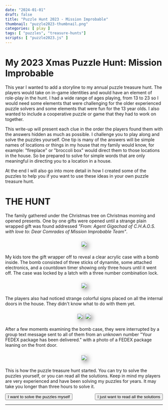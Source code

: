 ```yaml
---
date: "2024-01-01"
draft: false
title: "Puzzle Hunt 2023 - Mission Improbable"
thumbnail: "puzzle2023-thumbnail.png"
categories: [ play ]
tags: [ "puzzles", "treasure-hunts"]
scripts: [ "puzzle2023.js" ]
---
```

# My 2023 Xmas Puzzle Hunt: Mission Improbable

<!--more-->

<!-- --------------------------------------------------------------
|                                                                 |
|          DON'T CHEAT YOURSELF OF SOLVING FUN!                   |
|                                                                 |
|            STOP LOOKING AT THE SOURCE CODE                      |
|                                                                 |
--------------------------------------------------------------- -->

This year I wanted to add a storyline to my annual puzzle treasure hunt. The players would take on in-game identities and would have an element of role-play in the hunt. I had a wide range of ages playing, from 13 to 23 so I would need some elements that were challenging for the older experienced puzzle solvers and some elements that were fun for the 13 year olds. I also wanted to include a cooperative puzzle or game that they had to work on together.

This write-up will present each clue in the order the players found them with the answers hidden as much as possible. I challenge you to play along and solve the puzzles yourself. One tip is many of the answers will be simple names of locations or things in my house that my family would know, for example: "fireplace" or "broccoli box" would direct them to those locations in the house. So be prepared to solve for simple words that are only meaningful in directing you to a location in a house.

At the end I will also go into more detail in how I created some of the puzzles to help you if you want to use these ideas in your own puzzle treasure hunt.

# THE HUNT

<div id="section_1">

The family gathered under the Christmas tree on Christmas morning and opened presents. One by one gifts were opened until a strange plain wrapped gift was found addressed _"From: Agent Gigachad of C.H.A.O.S. with love to: Dear Comrades of Mission Improbable Team"_.

<div class="image-container">
<img src="/images/puzzle2023-bomb-wrapped.jpg" onclick="openModal(this.src)">
</div>

My kids tore the gift wrapper off to reveal a clear acrylic case with a bomb inside. The bomb consisted of three sticks of dynamite, some attached electronics, and a countdown timer showing only three hours until it went off. The case was locked by a latch with a three number combination lock.

<div class="image-container">
<img src="/images/puzzle2023-bomb-in-case.jpg" onclick="openModal(this.src)">
</div>

The players also had noticed strange colorful signs placed on all the internal doors in the house. They didn't know what to do with them yet.

<div class="image-container">
<img src="/images/puzzle2023-doorsign-2.jpg" onclick="openModal(this.src)">
<img src="/images/puzzle2023-doorsign-all.jpg" onclick="openModal(this.src)">
</div>

After a few moments examining the bomb case, they were interrupted by a group text message sent to all of them from an unknown number "Your FEDEX package has been delivered." with a photo of a FEDEX package leaning on the front door.

<div class="image-container">
<img src="/images/puzzle2023-fedex-box.jpg" onclick="openModal(this.src)">
</div>

This is how the puzzle treasure hunt started. You can try to solve the puzzles yourself, or you can read all the solutions. Keep in mind my players are very experienced and have been solving my puzzles for years. It may take you longer than three hours to solve it.
<br>

<div class="answer_div">
<button onclick="revealSectionAndPlay('section_2', 'intro_player')" >I want to solve the puzzles myself</button>
<button onclick="showEverything()">I just want to read all the solutions</button>
</div>

</div> <!-- end section_1 -->

<div id="section_2" class="hidden">


They brought the package in and opened it. Inside was a set of Secret Agent Dossiers on each of the players telling them their Secret Agent Codenames and background (Agents Petabyte, Jigsaw, Quantum, Skyfall, Moriarty, Cipher and Jade).

<div class="image-container">
<img src="/images/puzzle2023-dossiers.jpg" onclick="openModal(this.src)">
<img src="/images/puzzle2023-dossiers-solving.jpg" onclick="openModal(this.src)">
</div>


Also inside was a recipe for _"Spirit of Hartshorn Pie"_ with a Polaroid photo paperclipped to the recipe with a photo of an unconscious man lying in the London Tube with the note 'Agent GigaChad of C.H.A.O.S. - Conspiracy of Henchmen and Agents Operating in Secret'.

<div class="image-container">
<img src="/images/puzzle2023-recipe.jpg" onclick="openModal(this.src)">
<img src="/images/puzzle2023-recipe-closeup.png" onclick="openModal(this.src)">
<img src="/images/puzzle2023-fedex-solving.jpg" onclick="openModal(this.src)">
</div>


As soon as the FEDEX box was opened a recorded voice message began playing. By closing and reopening the box they could replay the audio message.

<audio id="intro_player" controls>
  <source src="/images/puzzle2023-intro-audio.mp3" type="audio/mp3">
  Your browser does not support the audio element.
</audio>

> Good morning Mission Improbable Team. An agent of C.H.A.O.S. accidentally slipped on a banana in a London tube station and was knocked unconscious. Our agents had been following him and were able to recover a secret communique he was delivering to C.H.A.O.S. We know C.H.A.O.S. has built a nuclear weapon fuel enrichment operation. You must use the intercepted communique to track down the location of their nuclear lab and disable it. Beware: C.H.A.O.S. has discovered that we intercepted the communique and has planted a bomb in our embassy. The bomb is set to go off after a timer runs out. It cannot be removed from the embassy without triggering a GPS based booby-trap. You must also find and defuse this bomb.
> You will find a dossier on your team members attached. The intercepted communique looks innocent but we have reason to believe it holds the key to finding their operation.
> This mission will be dangerous. If you are caught or detected your safety cannot be guaranteed. If any of your Mission Improbable Team are caught, the Secretary of the United States will disavow any knowledge of your actions to avoid an international incident. After disabling the nuclear fuel operation you must send their secret project codename to us at MI headquarters. The method for sending us the project codename is... _MESSAGE INTERRUPTED. CARRIER LOST. MESSAGE TERMINATED PREMATURELY._


Now you have everything you need to solve the first puzzle. When you're ready enter the solution.

<div class="answer_div">
<label for="answer_3">Enter solution here:</label>
<input type="text" id="answer_3" placeholder="here">
<button onclick="checkSolution(3)">Check</button>
<span id="feedback_3"></span>
<div class="spacer"></div>
<button onclick="showHint(3)">Hint</button>
</div>

</div> <!-- end section_2 -->

<div id="section_3" class="hidden">

The quantity numbers in the recipe are indexes to select a single letter from each ingredient. Selecting one letter from each ingredient spelled out 'FEDEXTRACKINGNUM'.

Now what's next?

<div class="answer_div">
<label for="answer_4">Enter solution here:</label>
<input type="text" id="answer_4" placeholder="here">
<button onclick="checkSolution(4)">Check</button>
<span id="feedback_4"></span>
<div class="spacer"></div>
<button onclick="showHint(4)">Hint</button>
</div>

</div>

<div id="section_4" class="hidden">

The players looked at the Fedex Tracking number and noticed that all of the letters are also the first letters of their Agent Code names. They used the numbers as indexes into their Agent Code names to spell out 'INOLDHEATUNIT'. 

In the old unused heater unit in the house the players found a large graphic poster of a collectibles toy box filled with Hot-Wheels cars with some unusual elements.

<div class="image-container">
<img src="/images/puzzle2023-hotwheels-solving.jpg" onclick="openModal(this.src)">
<img src="/images/puzzle2023-hotwheels-closeup.png" onclick="openModal(this.src)">
</div>

What is this poster telling you?

<div class="answer_div">
<label for="answer_5">Enter solution here:</label>
<input type="text" id="answer_5" placeholder="here">
<button onclick="checkSolution(5)">Check</button>
<span id="feedback_5"></span>
<div class="spacer"></div>
<button onclick="showHint(5)">Hint</button>
</div>

</div>

<div id="section_5" class="hidden">

Some of the cars have numbers on them. The numbers go exactly from 1-8. The players got the idea that the answer could have 8 letters and each car indicates one of the letters. Each car location could represent a letter. But which locations are which letters? They counted the cells and there were 36. Too many for just 26 letters. But 26 letters and ten numbers would fit perfectly. Where to start? They could try many different combinations 0-9A-Z or A-Z0-9, but there were clues. The donuts mark the 0 (zero) and O (oh) and the little bee marked the letter B. The cars spelled out 2NDPBJAR. 
In the cabinet where Peanut Butter jars are usually kept, behind a full Peanut Butter jar, the players found a clean empty Peanut Butter jar in the back with an ID-BADGE inside it.

<div class="image-container">
<img src="/images/puzzle2023-idbadge-front.jpg" onclick="openModal(this.src)">
<img src="/images/puzzle2023-idbadge-back.jpg" onclick="openModal(this.src)">
</div>

Now what? _(Note: I had to modify this one to work remotely. If it doesn't work, enter 'IGIVEUP')_

<div class="answer_div">
<label for="answer_6">Enter solution here:</label>
<input type="text" id="answer_6" placeholder="here">
<button onclick="checkSolution(6)">Check</button>
<span id="feedback_6"></span>
<div class="spacer"></div>
<button onclick="showHint(6)">Hint</button>
</div>

</div>

<div id="section_6" class="hidden">

There is a QR Code on the back of the ID-BADGE. When the players scanned the QR Code they got a simple display of a large number on their phone screen.

<div class="image-container">
<img src="/images/puzzle2023-gpshunt.png" style="border:1px black solid" onclick="openModal(this.src)">
</div>


 After a few moments of confusion, they noticed that each player had a slightly different number, and the numbers changed when they moved around. They soon realized that the number got smaller when they went in a certain direction, and they all followed that direction. This led them out of the house and down the street about a block away until they were standing in front of a sign in front of a park. At that point the screens changed to a photo of an altered version of the park sign.

<div class="image-container">
<img src="/images/puzzle2023-parksign-real.jpg" onclick="openModal(this.src)">
<img src="/images/puzzle2023-parksign-code.png" onclick="openModal(this.src)">
</div>

I tried to replicate this for you, remote puzzler, by starting with your location and sending you 700 feet to the East. I hope it worked, but it's possible you live on the edge of a cliff and had to enter IGIVEUP to move on.

<div class="answer_div">
<label for="answer_7">Enter solution here:</label>
<input type="text" id="answer_7" placeholder="here">
<button onclick="checkSolution(7)">Check</button>
<span id="feedback_7"></span>
<div class="spacer"></div>
<button onclick="showHint(7)">Hint</button>
</div>

</div>

<div id="section_7" class="hidden">

The real park sign has writing on it. The image on the phones has the same sign but the letters have changed and don't spell anything sensible anymore. If you use the fake letters as offsets (A = +1, B = +2 etc.) and add each offset in turn to each real sign letter you will spell out the solution "MAILROOMBOXONECOMMATHREE". In coding terms, the fake lettes are a one-time-pad.

The next puzzle is tricky to do remotely. I'll give away a hint that you'll need your own version of the red transparent filter labeled "Retina Scanner" on the ID Badge. If you can find a red transparent filter go ahead and solve the next puzzle. Otherwise enter 'IGIVEUP'.

<div class="answer_div">
<label for="answer_8">Enter any of the solution words (except for MAILROOM) here:</label>
<input type="text" id="answer_8" placeholder="here">
<button onclick="checkSolution(8)">Check</button>
<span id="feedback_8"></span>
<div class="spacer"></div>
<button onclick="showHint(8)">Hint</button>
</div>

</div>

<div id="section_8" class="hidden">

<div class="image-container">
<img src="/images/puzzle2023-doorsign-solved.jpg" onclick="openModal(this.src)">
</div>

The red transparent filter on the ID Badge lets you read the hidden writing on the door signs. The players entered the room labeled "MAILROOM" and found a chest with 2 rows of 3 drawers.
Click on the chest:
<div class="image-container">
<img src="/images/puzzle2023-mailboxes.jpg" onclick="revealSection('section_9')">
</div>

</div>

<div id="section_9" class="hidden">

Within drawer number 1,3 of the chest the players found two keys and a wire-cutter. You may need to print out the keys and cut them out to solve this one.

<div class="image-container">
<img src="/images/puzzle2023-keys.jpg" onclick="openModal(this.src)">
</div>

<br>

<div class="answer_div">
<label for="answer_10">Enter solution here:</label>
<input type="text" id="answer_10" placeholder="here">
<button onclick="checkSolution(10)">Check</button>
<span id="feedback_10"></span>
<div class="spacer"></div>
<button onclick="showHint(10)">Hint</button>
</div>

</div>

<div id="section_10" class="hidden">

The two keys are a template, when the keys are placed together the key "fingers" create the number "474". This three digit code is the code to open the bomb case!

<div class="image-container">
<img src="/images/puzzle2023-keys-solved.jpg" onclick="openModal(this.src)">
</div>

The players ran back to the Christmas tree where the bomb timer was running out. They used the code from the keys to open the plexi-glass case and took out the bomb assembly. Using the wire cutters they snipped the red wire and the countdown stopped! The youngest players did the bomb cutting and loved this part!

<div class="image-container">
<img src="/images/puzzle2023-bomb-solving.jpg" onclick="openModal(this.src)">
<img src="/images/puzzle2023-bomb-closeup.png" onclick="openModal(this.src)">
</div>

On close inspection of the dynamite, they found it was "MADE IN WEAPONS LAB BEHIND EMBASSY MAILROOM". They rushed back to the "MAILROOM" and out the back door to the patio. There they found a frame with danger warning signs and a radioactive Plutonium cannister in a slot in the center. There was a section off to the side with a slot marked 'SAFE ZONE'. There were four wires running from the Plutonium cannister to the four corners of the frame with four handles attached. A sign told them they could not reach into the frame until the radioactive Plutonium was safely placed in the SAFE ZONE. With four players controlling each handle, they were able to coordinate their movements to lift the Plutonium cannister out of the center and move it to the slot in the safe zone.

<div class="image-container">
<img src="/images/puzzle2023-nuclear-solving.png" onclick="openModal(this.src)">
<img src="/images/puzzle2023-nuclear-closeup.jpg" onclick="openModal(this.src)">
</div>

Once in the safe zone, they were able to pick up the cannister and look through a viewing window to see the words "PROJECT ORION" labelled inside it.

<div class="image-container">
<img src="/images/puzzle2023-nuclear-solved.jpg" onclick="openModal(this.src)">
</div>

Enter the location or room where the prize (token of appreciation) is located:

<div class="answer_div">
<label for="answer_11">Enter solution here:</label>
<input type="text" id="answer_11" placeholder="here">
<button onclick="checkSolution(11)">Check</button>
<span id="feedback_11"></span>
<div class="spacer"></div>
<button onclick="showHint(11)">Hint</button>
</div>

</div>

<div id="section_11" class="hidden">

The players found out the name of the C.H.A.O.S. project. They remembered that the audio message in the beginning told them they needed to get the name of the project to Headquarters to complete their mission. On the FEDEX box address there was a URL to MissionImprobable HQ. Going to that URL the players found a cryptic web page with no instructions. _Note: If you entered IGIVEUP and haven't solved it yet, try to solve it now with this hint. You'll hear an audio message when you solve it_.

<div class="image-container">
<img src="/images/puzzle2023-morseapp.png" style="border:1px black solid" onclick="openModal(this.src)">
</div>

Enter the location or room where the prize is located again to continue:

<div class="answer_div">
<label for="answer_12">Enter solution here:</label>
<input type="text" id="answer_12" placeholder="here">
<button onclick="checkSolution(12)">Check</button>
<span id="feedback_12"></span>
</div>

</div>

<div id="section_12" class="hidden">

You found the prize!
<div class="image-container">
<img src="/images/puzzle2023-treasure.jpg" style="border:1px black solid" onclick="revealSectionAndPlay('section_13','victory_player')">
</div>
Click it to open!

</div>

<div id="section_13" class="hidden">

<audio id="victory_player" controls>
  <source src="/images/puzzle2023-victory-audio.mp3" type="audio/mp3">
  Your browser does not support the audio element.
</audio>

The players found that by pressing the green button for a short or long time they were entering Morse Code. By entering the project name "ORION" they were able to solve the final puzzle and hear the congratulations message.

> Congratulations. You have stopped Project Orion and set their nuclear project back years. This is a great victory and has made the world safer. Thank you for your service. You will find a token of our appreciation in the treasure chest in the Embassador's Room.

The players used the ID-BADGE red filter to find the 'EMBASSADORS ROOM' and open the Treasure Chest to reveal a matching set of T-Shirts for everyone with the MISSION IMPROBABLE TEAM's Agent profile photos on them.

<div class="image-container">
<img src="/images/puzzle2023-tshirt.jpg" onclick="openModal(this.src)">
</div>

Thank you for playing along. I hope you enjoyed it.

# BEHIND THE SCENES

I got the idea for the theme and story when the 13 year olds loved a spy movie, so I wanted to replicate some of that feeling. My initial inspiration was just the image of them defusing a bomb by clipping a wire. It's such a classic spy movie trope. I thought about the overall puzzle hunt for a while, and once I had a good idea what I wanted I created the whole thing in about 10 hours total spread over two weeks.

Most everthing was photoshopped together from bits and pieces I found online.

# DESIGNING THE HUNT:

Everything had to fit perfectly, one clue leading to another. So I came up with all the puzzles first, came up with some hiding places, and mapped out a linear sequence from the start to finish. I shuffled the puzzles around a bit until I was happy with the order. Only then could I actually make the puzzles because the solutions had to lead to the next puzzle. Everything served the storyline and the experience I wanted. It had to start with a surprise finding the bomb, have puzzles in the middle, and end with defusing the bomb and the nuclear device.

## THE BOMB:

I built the dynamite out of PVC tubes. I found a dymamite label online and photoshopped a clue on them, printed them out and glued them to the PVC tubes. The countdown timer was an electronic timer I had laying around. I needed to be able to defuse it by clipping a wire, so I soldered wires to the battery holder terminals and brought the batteries outside the case. That way I could set the timer the night before to give them an estimated 3 hours after they opened the "gift" and when they clipped the wire it would cut power and shut off the whole timer. I hot-melt glued useless ends of the wires into the ends of the dynamite. Finally I put the whole assembly in a clear box with a combination lock so they could see the bomb without being to get to it until near the end.

<div class="image-container">
<img src="/images/puzzle2023-bomb-making.jpg" onclick="openModal(this.src)">
</div>

## THE FEDEX BOX

I found a Fedex label online and photoshopped clues onto it, then stuck it on a Fedex box. I bought a <a href="https://www.amazon.com/gp/product/B007EHLBYG/ref=ppx_yo_dt_b_search_asin_title?ie=UTF8&psc=1">light-activated greeting card audio recording device</a> and placed it just inside the lid of the box so when the box was opened it would play. I used an online VOIP service (Anveo) to send the text message to the players from a phone number they wouldn't recognize. I used Google text-to-speech to make the audio recording with a cool "radio" voice.

<div class="image-container">
<img src="/images/puzzle2023-fedex-making.jpg" onclick="openModal(this.src)">
</div>

## THE HOTWHEELS

I originally wanted to make this out of an actual curio box and real Hot-Wheels cars, but I ran out of time and photoshopped it instead. It's a shame because the Hot-Wheels cars would've been nice bonus prizes for the kids.

## THE ID-BADGE and the ROOM NAMES

I love visual puzzles where you can see something different depending on how you look at it. I've used invisible ink, water repellent paint, heat and cold activated inks, etc. For this puzzle I got a red transparent filter and drew lines with colored pencils until I found one that dissapears when looked at through the filter. Then I drew all of the room names with other colors and obscured the letters with the dissapearing red pencil that would make it difficult to read until the red filter hid those extra lines. It turned out one of my kids could read the words without the filter, by cleverness or colorblindness. I am a bit colorblind so I should've had someone test my puzzles.

## THE GPS HUNT

For this puzzle I wanted the players to unexpectedly have to leave the house. I wrote a simple Javascript to use their GPS location and guide them to the location of the sign for the next puzzle. I gave them as little clue as possible, just one large number to make discovery that much more delightful. I tried to make the code easy to use and modify. You can <a href="https://github.com/PeterTheobald/GPSHunt">find it here.</a>

## THE PLUTONIUM

I wanted a cooperative element that they would have to work together to solve. I saw a similar but much larger mechanism at the San Francisco Exploratorium and I remembered how much I liked it. So I build this smaller version out of PVC. A magnet holds the Plutonium cannister to the pulley wires. In hind-sight I could have skipped the magnet and hard-wired the wires to the cannister.

## THE MORSE PUZZLE

Another Javascript page to give them a puzzle with very little clue. Just a big RED button and a big GREEN button. Each time they press the RED button, depending on how long they press it they get an audio 'BIP' or 'BEEEEP'. When they complete a Morse code letter it shows up on the screen.

## CONCLUSION

The hardest part is really to predict how hard the puzzles should be to solve in an enjoyable amount of time and to run through it making sure one little typo doesn't stop the hunt at a dead-end. My family has been doing these puzzles for years now and are quite experienced, so I can make them pretty difficult for about a 3 hour hunt. Newcomers may get frustrated with a hunt that lasts more than an hour.

Thanks for reading, and please give me your comments, questions, and thoughts below.

</div>

<hr>

<div id="imageModal">
    <span class="close" onclick="closeModal()">&times;</span>
    <img id="modalImage">
</div>
<div id="hintPopup"><p id="hintText">Hint goes here</p><button onclick="closeHint()">Close</button></div>
<div id="overlay" onclick="closeHint()"></div>


<style>
.hidden { display:none; } /* change this to block to show all for testing */
.image-container { display: flex; flex-wrap: wrap; justify-content: center; align-items: center; padding: 5px;}
.image-container img { margin: 5px; max-height: 20em; width: auto; cursor: pointer; box-shadow: 5px 5px 15px rgba(0, 0, 0, 0.5);}
#imageModal {
    display: none; /* Hidden by default */
    position: fixed; /* Stay in place */
    z-index: 1; /* Sit on top */
    padding-top: 100px; /* Location of the box */
    left: 0;
    top: 0;
    width: 100%; /* Full width */
    height: 100%; /* Full height */
    overflow: auto; /* Enable scroll if needed */
    background-color: rgb(0,0,0); /* Fallback color */
    background-color: rgba(0,0,0,0.9); /* Black w/ opacity */
}
#imageModal img {
    margin: auto;
    display: block;
    max-width: 90%; /* Maximum width */
    max-height: 80vh; /* max height */
}
#imageModal .close {
    position: absolute;
    top: 15px;
    right: 35px;
    color: #f1f1f1;
    font-size: 40px;
    font-weight: bold;
    cursor: pointer;
}
#hintPopup {
    display: none;
    position: fixed;
    width: 300px;
    top: 50%;
    left: 50%;
    transform: translate(-50%, -50%);
    background-color: white;
    border: 1px solid #000;
    z-index: 1000;
    padding: 10px;
    box-shadow: 0 4px 8px rgba(0, 0, 0, 0.1);
}
#overlay {
    display: none;
    position: fixed;
    top: 0;
    left: 0;
    right: 0;
    bottom: 0;
    background-color: rgba(0, 0, 0, 0.5);
    z-index: 999;
}
.answer_div {
    display: flex;
    justify-content: space-between;
    align-items: center;
}
.spacer { flex-grow: 1; }
input { margin: 0 5px;}
</style>
